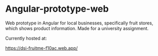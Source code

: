 # Angular-prototype-web

Web prototype in Angular for local businesses, specifically fruit stores, which shows product information. Made for a university assignment.

Currently hosted at:

https://dsi-fruitme-f10ac.web.app/
